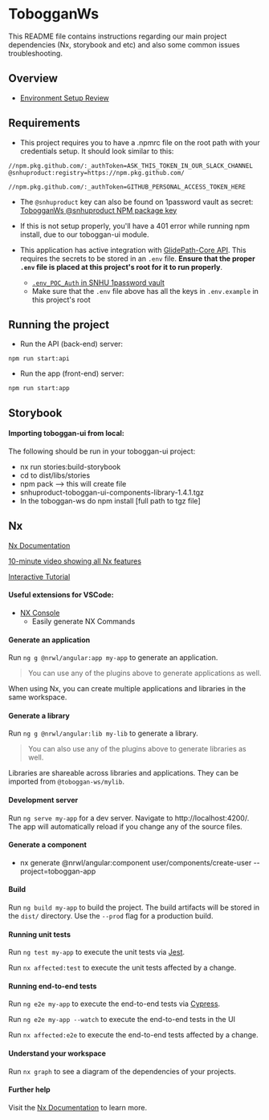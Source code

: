 # TobogganWs

This README file contains instructions regarding our main project dependencies (Nx, storybook and etc) and also some common issues troubleshooting.

## Overview

- [Environment Setup Review](https://drive.google.com/file/d/1gbKBwPrOcju0hHzaR9aFWiOdxlxPf0ie/view)

## Requirements

- This project requires you to have a .npmrc file on the root path with your credentials setup. It should look similar to this:

```
//npm.pkg.github.com/:_authToken=ASK_THIS_TOKEN_IN_OUR_SLACK_CHANNEL
@snhuproduct:registry=https://npm.pkg.github.com/

//npm.pkg.github.com/:_authToken=GITHUB_PERSONAL_ACCESS_TOKEN_HERE
```

- The `@snhuproduct` key can also be found on 1password vault as secret: [TobogganWs @snhuproduct NPM package key
  ](https://sada-systems.1password.com/vaults/n6wqz5ifq5v57w4nrevk6viqka/allitems/tbvuohgdqy3aygl36q5opro4ji)

- If this is not setup properly, you'll have a 401 error while running npm install, due to our toboggan-ui module.

- This application has active integration with [GlidePath-Core API](https://snhu-glidepath-dev-api.cloudpssolutions.com/docs/data_glossary). This requires the secrets to be stored in an `.env` file. **Ensure that the proper `.env` file is placed at this project's root for it to run properly**.
  - [`.env_POC_Auth` in SNHU 1password vault](https://sada-systems.1password.com/vaults/n6wqz5ifq5v57w4nrevk6viqka/allitems/sc43rfsiajcj7hggdyorag3xra)
  - Make sure that the `.env` file above has all the keys in `.env.example` in this project's root

## Running the project

- Run the API (back-end) server:

```
npm run start:api
```

- Run the app (front-end) server:

```
npm run start:app
```

## Storybook

#### Importing toboggan-ui from local:

The following should be run in your toboggan-ui project:

- nx run stories:build-storybook
- cd to dist/libs/stories
- npm pack --> this will create file
- snhuproduct-toboggan-ui-components-library-1.4.1.tgz
- In the toboggan-ws do npm install [full path to tgz file]

## Nx

[Nx Documentation](https://nx.dev/angular)

[10-minute video showing all Nx features](https://nx.dev/getting-started/intro)

[Interactive Tutorial](https://nx.dev/react-tutorial/01-create-application)

#### Useful extensions for VSCode:

- [NX Console](https://marketplace.visualstudio.com/items?itemName=nrwl.angular-console)
  - Easily generate NX Commands

#### Generate an application

Run `ng g @nrwl/angular:app my-app` to generate an application.

> You can use any of the plugins above to generate applications as well.

When using Nx, you can create multiple applications and libraries in the same workspace.

#### Generate a library

Run `ng g @nrwl/angular:lib my-lib` to generate a library.

> You can also use any of the plugins above to generate libraries as well.

Libraries are shareable across libraries and applications. They can be imported from `@toboggan-ws/mylib`.

#### Development server

Run `ng serve my-app` for a dev server. Navigate to http://localhost:4200/. The app will automatically reload if you change any of the source files.

#### Generate a component

- nx generate @nrwl/angular:component user/components/create-user --project=toboggan-app

#### Build

Run `ng build my-app` to build the project. The build artifacts will be stored in the `dist/` directory. Use the `--prod` flag for a production build.

#### Running unit tests

Run `ng test my-app` to execute the unit tests via [Jest](https://jestjs.io).

Run `nx affected:test` to execute the unit tests affected by a change.

#### Running end-to-end tests

Run `ng e2e my-app` to execute the end-to-end tests via [Cypress](https://www.cypress.io).

Run `ng e2e my-app --watch` to execute the end-to-end tests in the UI

Run `nx affected:e2e` to execute the end-to-end tests affected by a change.

#### Understand your workspace

Run `nx graph` to see a diagram of the dependencies of your projects.

#### Further help

Visit the [Nx Documentation](https://nx.dev/angular) to learn more.
